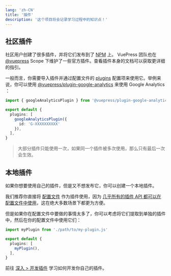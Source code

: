 ```yaml
---
lang: 'zh-CN'
title: '插件'
description: '这个项目将会记录学习过程中的知识点！'
---
```

## 社区插件
社区用户创建了很多插件，并将它们发布到了 [NPM](https://www.npmjs.com/search?q=keywords:vuepress-plugin) 上。 VuePress 团队也在 [@vuepress](https://www.npmjs.com/search?q=%40vuepress%20keywords%3Aplugin) Scope 下维护了一些官方插件。查看插件本身的文档可以获取更详细的指引。

一般而言，你需要导入插件并通过配置文件的 [plugins](https://v2.vuepress.vuejs.org/zh/reference/config.html#plugins) 配置项来使用它。举例来说，你可以使用 [@vuepress/plugin-google-analytics](https://v2.vuepress.vuejs.org/zh/reference/plugin/google-analytics.html) 来使用 Google Analytics ：
```ts
import { googleAnalyticsPlugin } from '@vuepress/plugin-google-analytics'

export default {
  plugins: [
    googleAnalyticsPlugin({
      id: 'G-XXXXXXXXXX'
    }),
  ],
}
```
> 大部分插件只能使用一次，如果同一个插件被多次使用，那么只有最后一次会生效。

## 本地插件
如果你想要使用自己的插件，但是又不想发布它，你可以创建一个本地插件。

我们推荐你直接将 [配置文件](https://v2.vuepress.vuejs.org/zh/guide/configuration.html#%E9%85%8D%E7%BD%AE%E6%96%87%E4%BB%B6) 作为插件使用，因为 [几乎所有的插件 API 都可以在配置文件中使用](https://v2.vuepress.vuejs.org/zh/reference/config.html#%E6%8F%92%E4%BB%B6-api)，这在绝大多数场景下都更为方便。

但是如果你在配置文件中要做的事情太多了，你可以考虑将它们提取到单独的插件中，然后在你的配置文件中使用它们：
```ts
import myPlugin from './path/to/my-plugin.js'

export default {
  plugins: [
    myPlugin(),
  ],
}
```
前往 [深入 > 开发插件](https://v2.vuepress.vuejs.org/zh/advanced/plugin.html) 学习如何开发你自己的插件。